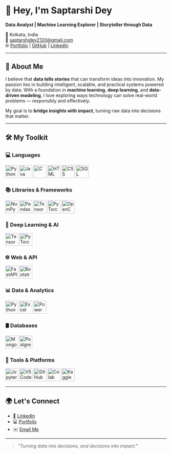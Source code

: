 # 👋 Hey, I'm Saptarshi Dey

**Data Analyst | Machine Learning Explorer | Storyteller through Data**

📍 Kolkata, India  
📧 saptarshidey2120@gmail.com  
🌐 [Portfolio](https://saptarshi123.netlify.app) | [GitHub](https://github.com/Saptarshi2120) | [LinkedIn](https://linkedin.com/in/saptarshi2120)

---

## 🧠 About Me

I believe that **data tells stories** that can transform ideas into innovation. My passion lies in building intelligent, scalable, and practical systems powered by data. With a foundation in **machine learning**, **deep learning**, and **data-driven modeling**, I love exploring ways technology can solve real-world problems — responsibly and effectively.

My goal is to **bridge insights with impact**, turning raw data into decisions that matter.

---

## 🛠️ My Toolkit

### 💻 Languages  
<p>
  <img src="https://cdn.jsdelivr.net/gh/devicons/devicon/icons/python/python-original.svg" width="40" alt="Python"/>
  <img src="https://cdn.jsdelivr.net/gh/devicons/devicon/icons/java/java-original.svg" width="40" alt="Java"/>
  <img src="https://cdn.jsdelivr.net/gh/devicons/devicon/icons/c/c-original.svg" width="40" alt="C"/>
  <img src="https://cdn.jsdelivr.net/gh/devicons/devicon/icons/html5/html5-original.svg" width="40" alt="HTML"/>
  <img src="https://cdn.jsdelivr.net/gh/devicons/devicon/icons/css3/css3-original.svg" width="40" alt="CSS"/>
  <img src="https://cdn.jsdelivr.net/gh/devicons/devicon/icons/mysql/mysql-original.svg" width="40" alt="SQL"/>
</p>

### 📚 Libraries & Frameworks  
<p>
  <img src="https://cdn.jsdelivr.net/gh/devicons/devicon/icons/numpy/numpy-original.svg" width="40" alt="NumPy"/>
  <img src="https://cdn.jsdelivr.net/gh/devicons/devicon/icons/pandas/pandas-original.svg" width="40" alt="Pandas"/>
  <img src="https://cdn.jsdelivr.net/gh/devicons/devicon/icons/tensorflow/tensorflow-original.svg" width="40" alt="TensorFlow"/>
  <img src="https://cdn.jsdelivr.net/gh/devicons/devicon/icons/pytorch/pytorch-original.svg" width="40" alt="PyTorch"/>
  <img src="https://cdn.jsdelivr.net/gh/devicons/devicon/icons/opencv/opencv-original.svg" width="40" alt="OpenCV"/>
</p>

### 🤖 Deep Learning & AI  
<p>
  <img src="https://cdn.jsdelivr.net/gh/devicons/devicon/icons/tensorflow/tensorflow-original.svg" width="40" alt="TensorFlow"/>
  <img src="https://cdn.jsdelivr.net/gh/devicons/devicon/icons/pytorch/pytorch-original.svg" width="40" alt="PyTorch"/>
</p>

### 🌐 Web & API  
<p>
  <img src="https://cdn.jsdelivr.net/gh/devicons/devicon/icons/fastapi/fastapi-original.svg" width="40" alt="FastAPI"/>
  <img src="https://cdn.jsdelivr.net/gh/devicons/devicon/icons/bootstrap/bootstrap-original.svg" width="40" alt="Bootstrap"/>
</p>

### 📊 Data & Analytics  
<p>
  <img src="https://cdn.jsdelivr.net/gh/devicons/devicon/icons/python/python-original.svg" width="40" alt="Python"/>
  <img src="https://cdn.jsdelivr.net/gh/devicons/devicon/icons/excel/excel-original.svg" width="40" alt="Excel"/>
  <img src="https://img.icons8.com/color/48/power-bi.png" width="40" alt="Power BI"/>
</p>

### 🛢️ Databases  
<p>
  <img src="https://cdn.jsdelivr.net/gh/devicons/devicon/icons/mongodb/mongodb-original.svg" width="40" alt="MongoDB"/>
  <img src="https://cdn.jsdelivr.net/gh/devicons/devicon/icons/postgresql/postgresql-original.svg" width="40" alt="PostgreSQL"/>
</p>

### 🔧 Tools & Platforms  
<p>
  <img src="https://cdn.jsdelivr.net/gh/devicons/devicon/icons/jupyter/jupyter-original.svg" width="40" alt="Jupyter"/>
  <img src="https://cdn.jsdelivr.net/gh/devicons/devicon/icons/vscode/vscode-original.svg" width="40" alt="VSCode"/>
  <img src="https://cdn.jsdelivr.net/gh/devicons/devicon/icons/github/github-original.svg" width="40" alt="GitHub"/>
  <img src="https://cdn.jsdelivr.net/gh/devicons/devicon/icons/googlecolab/googlecolab-original.svg" width="40" alt="Colab"/>
  <img src="https://cdn.jsdelivr.net/gh/devicons/devicon/icons/kaggle/kaggle-original.svg" width="40" alt="Kaggle"/>
</p>

---

## 🌍 Let's Connect

- 💼 [LinkedIn](https://linkedin.com/in/saptarshi2120)
- 💻 [Portfolio](https://saptarshi123.netlify.app)
- ✉️ [Email Me](mailto:saptarshidey2120@gmail.com)

---

> *"Turning data into decisions, and decisions into impact."*
